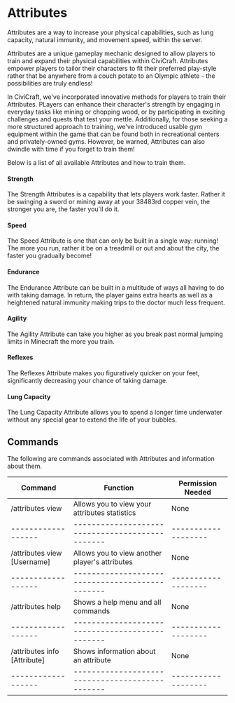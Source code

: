 # Attributes

Attributes are a way to increase your physical capabilities, such as lung capacity, natural immunity, and movement speed, within the server.

Attributes are a unique gameplay mechanic designed to allow players to train and expand their physical capabilities within CiviCraft. Attributes empower players to tailor their characters to fit their preferred play-style rather that be anywhere from a couch potato to an Olympic athlete - the possibilities are truly endless!

In CiviCraft, we've incorporated innovative methods for players to train their Attributes. PLayers can enhance their character's strength by engaging in everyday tasks like mining or chopping wood, or by participating in exciting challenges and quests that test your mettle. Additionally, for those seeking a more structured approach to training, we've introduced usable gym equipment within the game that can be found both in recreational centers and privately-owned gyms. However, be warned, Attributes can also dwindle with time if you forget to train them!

Below is a list of all available Attributes and how to train them.

#### Strength
The Strength Attributes is a capability that lets players work faster. Rather it be swinging a sword or mining away at your 38483rd copper vein, the stronger you are, the faster you'll do it. 

#### Speed
The Speed Attribute is one that can only be built in a single way: running! The more you run, rather it be on a treadmill or out and about the city, the faster you gradually become!

#### Endurance
The Endurance Attribute can be built in a multitude of ways all having to do with taking damage. In return, the player gains extra hearts as well as a heightened natural immunity making trips to the doctor much less frequent.

#### Agility
The Agility Attribute can take you higher as you break past normal jumping limits in Minecraft the more you train.

#### Reflexes
The Reflexes Attribute makes you figuratively quicker on your feet, significantly decreasing your chance of taking damage.

#### Lung Capacity
The Lung Capacity Attribute allows you to spend a longer time underwater without any special gear to extend the life of your bubbles.

## Commands
The following are commands associated with Attributes and information about them.

| Command                      | Function                                        | Permission Needed   |
|------------------------------|-------------------------------------------------|---------------------|
| /attributes view             | Allows you to view your attributes statistics   | None                |
| ------------------           | ----------------------------------------------- | ------------------- |
| /attributes view [Username]  | Allows you to view another player's attributes  | None                |
| ------------------           | ----------------------------------------------- | ------------------- |
| /attributes help             | Shows a help menu and all commands              | None                |
| ------------------           | ----------------------------------------------- | ------------------- |
| /attributes info [Attribute] | Shows information about an attribute            | None                |
| ------------------           | ----------------------------------------------- | ------------------- |